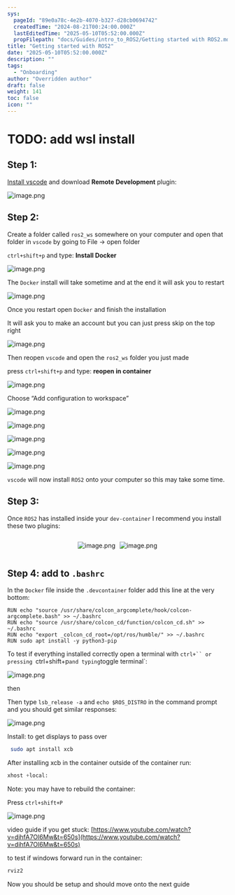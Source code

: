 ```yaml
---
sys:
  pageId: "89e0a78c-4e2b-4070-b327-d28cb0694742"
  createdTime: "2024-08-21T00:24:00.000Z"
  lastEditedTime: "2025-05-10T05:52:00.000Z"
  propFilepath: "docs/Guides/intro_to_ROS2/Getting started with ROS2.md"
title: "Getting started with ROS2"
date: "2025-05-10T05:52:00.000Z"
description: ""
tags:
  - "Onboarding"
author: "Overridden author"
draft: false
weight: 141
toc: false
icon: ""
---
```


# TODO: add wsl install

## Step 1:

[Install vscode](https://code.visualstudio.com/download) and download **Remote Development** plugin:

![image.png](https://prod-files-secure.s3.us-west-2.amazonaws.com/d518164a-d88e-44d1-a4ee-3adb3bd8bce0/efb52993-1881-4a40-b95e-6f020334f022/image.png?X-Amz-Algorithm=AWS4-HMAC-SHA256&X-Amz-Content-Sha256=UNSIGNED-PAYLOAD&X-Amz-Credential=ASIAZI2LB46666FUVMA4%2F20250617%2Fus-west-2%2Fs3%2Faws4_request&X-Amz-Date=20250617T121706Z&X-Amz-Expires=3600&X-Amz-Security-Token=IQoJb3JpZ2luX2VjEIz%2F%2F%2F%2F%2F%2F%2F%2F%2F%2FwEaCXVzLXdlc3QtMiJHMEUCIQC9Pysm%2BK8V7lhUraDFrzSlCvvGkeAifr6S90DP2%2FI1OAIgKcaYZ4R2VYD5fzvddYWkPQtmsiSsLAZRnevZcBdfxqMq%2FwMIdRAAGgw2Mzc0MjMxODM4MDUiDLzhNZNfmKtGiXmvFSrcA7P3lkBlWXET%2B%2BgVi8qu2qDF2QXrnwn4FGy6l44mrjexP1%2BybL%2F6be6nwforZmXp%2BRuzYwSfoJNvgNcXwtDbFoThhSqEnkAGaQ7CLrK0kxg17%2BQgYg5Q2lmxErCiOERUTGs5FMsaiM%2BHS50qA4tDR%2BXL9X0MX4ew4ffM1pcz37OxfPASFnkLLY60u2F%2FnZyblKi2kqmMObOiBml05LxNDcTeavBAUEMX0TDhyLij5V5XZ%2F4W302TfvU9kWiZd7BEwRLcIKRP3iQcJ9ZKrkemO%2BmtRcqT6FoSA34An5wmikijnTuKfQ3j1nS2wiw1QV%2FBNqwmvpkEk%2B4Pi0pddsxTPRaOo4W1FTFRJdEs1nmH5uZwihSsU3jRRWwoSyTj8k31JGU5SCEsqyUpz1mQC%2FoR8hqPbpO55Exb1s5CozZ3CU0OGgmzHzugQQvHmVqRUiogwv5vy1Xo%2FkIJANOkBqxMVrJnlrFpVf6qmEzOms%2FYp0xP%2FatddPOddzR%2BH4EHcO07F%2FQ759DJNEfcgzXWCh%2FlYdIw9eIGX%2F383rU2aWBkuGlSqUW1WF9VXDVgHMItyO2lqVx%2B2MuBaKsVMNKDPBQK8taS0hh1lcmJR11x3fbJTIYckio8kEVQ%2FtUXXzOdMOq1xcIGOqUB2CcX8UMpp8HNt4kP8k4V5zV4bFXn8mapEuQygF247VO6FHHS4GdcwHU6gL5pZrm8w%2FP6Nk3GdSLvBL0uwQlqfqq1rrM4XkRLzXeiWPuDbJxmvaJxiQ9tzgF6%2F6l%2FmlsJ4d1dLGL7G3cW%2FtCxT9RVHZEua5zw4GHrPmHJ1GKHn%2BYDeOLwoVu4QvRuwfkELAMTpthU2An8YphSzZTCUuP4bu4lDBZg&X-Amz-Signature=bcc2998e3faef7becab4c866411e26945e6b9e6058a8e2374cde074a7e383fd7&X-Amz-SignedHeaders=host&x-amz-checksum-mode=ENABLED&x-id=GetObject)

## Step 2:

Create a folder called `ros2_ws` somewhere on your computer and open that folder in `vscode` by going to File → open folder 

`ctrl+shift+p` and type: **Install Docker**

![image.png](https://prod-files-secure.s3.us-west-2.amazonaws.com/d518164a-d88e-44d1-a4ee-3adb3bd8bce0/2269dc0e-1cd5-47ff-bceb-c04ad9b2eab0/image.png?X-Amz-Algorithm=AWS4-HMAC-SHA256&X-Amz-Content-Sha256=UNSIGNED-PAYLOAD&X-Amz-Credential=ASIAZI2LB46666FUVMA4%2F20250617%2Fus-west-2%2Fs3%2Faws4_request&X-Amz-Date=20250617T121706Z&X-Amz-Expires=3600&X-Amz-Security-Token=IQoJb3JpZ2luX2VjEIz%2F%2F%2F%2F%2F%2F%2F%2F%2F%2FwEaCXVzLXdlc3QtMiJHMEUCIQC9Pysm%2BK8V7lhUraDFrzSlCvvGkeAifr6S90DP2%2FI1OAIgKcaYZ4R2VYD5fzvddYWkPQtmsiSsLAZRnevZcBdfxqMq%2FwMIdRAAGgw2Mzc0MjMxODM4MDUiDLzhNZNfmKtGiXmvFSrcA7P3lkBlWXET%2B%2BgVi8qu2qDF2QXrnwn4FGy6l44mrjexP1%2BybL%2F6be6nwforZmXp%2BRuzYwSfoJNvgNcXwtDbFoThhSqEnkAGaQ7CLrK0kxg17%2BQgYg5Q2lmxErCiOERUTGs5FMsaiM%2BHS50qA4tDR%2BXL9X0MX4ew4ffM1pcz37OxfPASFnkLLY60u2F%2FnZyblKi2kqmMObOiBml05LxNDcTeavBAUEMX0TDhyLij5V5XZ%2F4W302TfvU9kWiZd7BEwRLcIKRP3iQcJ9ZKrkemO%2BmtRcqT6FoSA34An5wmikijnTuKfQ3j1nS2wiw1QV%2FBNqwmvpkEk%2B4Pi0pddsxTPRaOo4W1FTFRJdEs1nmH5uZwihSsU3jRRWwoSyTj8k31JGU5SCEsqyUpz1mQC%2FoR8hqPbpO55Exb1s5CozZ3CU0OGgmzHzugQQvHmVqRUiogwv5vy1Xo%2FkIJANOkBqxMVrJnlrFpVf6qmEzOms%2FYp0xP%2FatddPOddzR%2BH4EHcO07F%2FQ759DJNEfcgzXWCh%2FlYdIw9eIGX%2F383rU2aWBkuGlSqUW1WF9VXDVgHMItyO2lqVx%2B2MuBaKsVMNKDPBQK8taS0hh1lcmJR11x3fbJTIYckio8kEVQ%2FtUXXzOdMOq1xcIGOqUB2CcX8UMpp8HNt4kP8k4V5zV4bFXn8mapEuQygF247VO6FHHS4GdcwHU6gL5pZrm8w%2FP6Nk3GdSLvBL0uwQlqfqq1rrM4XkRLzXeiWPuDbJxmvaJxiQ9tzgF6%2F6l%2FmlsJ4d1dLGL7G3cW%2FtCxT9RVHZEua5zw4GHrPmHJ1GKHn%2BYDeOLwoVu4QvRuwfkELAMTpthU2An8YphSzZTCUuP4bu4lDBZg&X-Amz-Signature=1cd8e419ffffca49bbfdfa489ade897a389e0ebe2898f93ec01bc72a2e46a1fd&X-Amz-SignedHeaders=host&x-amz-checksum-mode=ENABLED&x-id=GetObject)

The `Docker` install will take sometime and at the end it will ask you to restart

![image.png](https://prod-files-secure.s3.us-west-2.amazonaws.com/d518164a-d88e-44d1-a4ee-3adb3bd8bce0/ed233f78-be33-4b1f-b89c-9c346c0e961e/image.png?X-Amz-Algorithm=AWS4-HMAC-SHA256&X-Amz-Content-Sha256=UNSIGNED-PAYLOAD&X-Amz-Credential=ASIAZI2LB46666FUVMA4%2F20250617%2Fus-west-2%2Fs3%2Faws4_request&X-Amz-Date=20250617T121706Z&X-Amz-Expires=3600&X-Amz-Security-Token=IQoJb3JpZ2luX2VjEIz%2F%2F%2F%2F%2F%2F%2F%2F%2F%2FwEaCXVzLXdlc3QtMiJHMEUCIQC9Pysm%2BK8V7lhUraDFrzSlCvvGkeAifr6S90DP2%2FI1OAIgKcaYZ4R2VYD5fzvddYWkPQtmsiSsLAZRnevZcBdfxqMq%2FwMIdRAAGgw2Mzc0MjMxODM4MDUiDLzhNZNfmKtGiXmvFSrcA7P3lkBlWXET%2B%2BgVi8qu2qDF2QXrnwn4FGy6l44mrjexP1%2BybL%2F6be6nwforZmXp%2BRuzYwSfoJNvgNcXwtDbFoThhSqEnkAGaQ7CLrK0kxg17%2BQgYg5Q2lmxErCiOERUTGs5FMsaiM%2BHS50qA4tDR%2BXL9X0MX4ew4ffM1pcz37OxfPASFnkLLY60u2F%2FnZyblKi2kqmMObOiBml05LxNDcTeavBAUEMX0TDhyLij5V5XZ%2F4W302TfvU9kWiZd7BEwRLcIKRP3iQcJ9ZKrkemO%2BmtRcqT6FoSA34An5wmikijnTuKfQ3j1nS2wiw1QV%2FBNqwmvpkEk%2B4Pi0pddsxTPRaOo4W1FTFRJdEs1nmH5uZwihSsU3jRRWwoSyTj8k31JGU5SCEsqyUpz1mQC%2FoR8hqPbpO55Exb1s5CozZ3CU0OGgmzHzugQQvHmVqRUiogwv5vy1Xo%2FkIJANOkBqxMVrJnlrFpVf6qmEzOms%2FYp0xP%2FatddPOddzR%2BH4EHcO07F%2FQ759DJNEfcgzXWCh%2FlYdIw9eIGX%2F383rU2aWBkuGlSqUW1WF9VXDVgHMItyO2lqVx%2B2MuBaKsVMNKDPBQK8taS0hh1lcmJR11x3fbJTIYckio8kEVQ%2FtUXXzOdMOq1xcIGOqUB2CcX8UMpp8HNt4kP8k4V5zV4bFXn8mapEuQygF247VO6FHHS4GdcwHU6gL5pZrm8w%2FP6Nk3GdSLvBL0uwQlqfqq1rrM4XkRLzXeiWPuDbJxmvaJxiQ9tzgF6%2F6l%2FmlsJ4d1dLGL7G3cW%2FtCxT9RVHZEua5zw4GHrPmHJ1GKHn%2BYDeOLwoVu4QvRuwfkELAMTpthU2An8YphSzZTCUuP4bu4lDBZg&X-Amz-Signature=a5d2124d7ba8646f2d37269f31e4a53c48d95f2e2e22d25fffe4048b123ea1a5&X-Amz-SignedHeaders=host&x-amz-checksum-mode=ENABLED&x-id=GetObject)

Once you restart open `Docker` and finish the installation

It will ask you to make an account but you can just press skip on the top right

![image.png](https://prod-files-secure.s3.us-west-2.amazonaws.com/d518164a-d88e-44d1-a4ee-3adb3bd8bce0/21010ad9-1659-4fd9-9f59-9932a09b2a3d/image.png?X-Amz-Algorithm=AWS4-HMAC-SHA256&X-Amz-Content-Sha256=UNSIGNED-PAYLOAD&X-Amz-Credential=ASIAZI2LB46666FUVMA4%2F20250617%2Fus-west-2%2Fs3%2Faws4_request&X-Amz-Date=20250617T121706Z&X-Amz-Expires=3600&X-Amz-Security-Token=IQoJb3JpZ2luX2VjEIz%2F%2F%2F%2F%2F%2F%2F%2F%2F%2FwEaCXVzLXdlc3QtMiJHMEUCIQC9Pysm%2BK8V7lhUraDFrzSlCvvGkeAifr6S90DP2%2FI1OAIgKcaYZ4R2VYD5fzvddYWkPQtmsiSsLAZRnevZcBdfxqMq%2FwMIdRAAGgw2Mzc0MjMxODM4MDUiDLzhNZNfmKtGiXmvFSrcA7P3lkBlWXET%2B%2BgVi8qu2qDF2QXrnwn4FGy6l44mrjexP1%2BybL%2F6be6nwforZmXp%2BRuzYwSfoJNvgNcXwtDbFoThhSqEnkAGaQ7CLrK0kxg17%2BQgYg5Q2lmxErCiOERUTGs5FMsaiM%2BHS50qA4tDR%2BXL9X0MX4ew4ffM1pcz37OxfPASFnkLLY60u2F%2FnZyblKi2kqmMObOiBml05LxNDcTeavBAUEMX0TDhyLij5V5XZ%2F4W302TfvU9kWiZd7BEwRLcIKRP3iQcJ9ZKrkemO%2BmtRcqT6FoSA34An5wmikijnTuKfQ3j1nS2wiw1QV%2FBNqwmvpkEk%2B4Pi0pddsxTPRaOo4W1FTFRJdEs1nmH5uZwihSsU3jRRWwoSyTj8k31JGU5SCEsqyUpz1mQC%2FoR8hqPbpO55Exb1s5CozZ3CU0OGgmzHzugQQvHmVqRUiogwv5vy1Xo%2FkIJANOkBqxMVrJnlrFpVf6qmEzOms%2FYp0xP%2FatddPOddzR%2BH4EHcO07F%2FQ759DJNEfcgzXWCh%2FlYdIw9eIGX%2F383rU2aWBkuGlSqUW1WF9VXDVgHMItyO2lqVx%2B2MuBaKsVMNKDPBQK8taS0hh1lcmJR11x3fbJTIYckio8kEVQ%2FtUXXzOdMOq1xcIGOqUB2CcX8UMpp8HNt4kP8k4V5zV4bFXn8mapEuQygF247VO6FHHS4GdcwHU6gL5pZrm8w%2FP6Nk3GdSLvBL0uwQlqfqq1rrM4XkRLzXeiWPuDbJxmvaJxiQ9tzgF6%2F6l%2FmlsJ4d1dLGL7G3cW%2FtCxT9RVHZEua5zw4GHrPmHJ1GKHn%2BYDeOLwoVu4QvRuwfkELAMTpthU2An8YphSzZTCUuP4bu4lDBZg&X-Amz-Signature=4c7120aaecfa31330f20018b667d544a2464d53a99560bdddaa26380e39918c9&X-Amz-SignedHeaders=host&x-amz-checksum-mode=ENABLED&x-id=GetObject)

Then reopen `vscode` and open the `ros2_ws` folder you just made

press `ctrl+shift+p` and type: **reopen in container**

![image.png](https://prod-files-secure.s3.us-west-2.amazonaws.com/d518164a-d88e-44d1-a4ee-3adb3bd8bce0/4e93b8c2-41ad-488c-8095-c74205196118/image.png?X-Amz-Algorithm=AWS4-HMAC-SHA256&X-Amz-Content-Sha256=UNSIGNED-PAYLOAD&X-Amz-Credential=ASIAZI2LB46666FUVMA4%2F20250617%2Fus-west-2%2Fs3%2Faws4_request&X-Amz-Date=20250617T121706Z&X-Amz-Expires=3600&X-Amz-Security-Token=IQoJb3JpZ2luX2VjEIz%2F%2F%2F%2F%2F%2F%2F%2F%2F%2FwEaCXVzLXdlc3QtMiJHMEUCIQC9Pysm%2BK8V7lhUraDFrzSlCvvGkeAifr6S90DP2%2FI1OAIgKcaYZ4R2VYD5fzvddYWkPQtmsiSsLAZRnevZcBdfxqMq%2FwMIdRAAGgw2Mzc0MjMxODM4MDUiDLzhNZNfmKtGiXmvFSrcA7P3lkBlWXET%2B%2BgVi8qu2qDF2QXrnwn4FGy6l44mrjexP1%2BybL%2F6be6nwforZmXp%2BRuzYwSfoJNvgNcXwtDbFoThhSqEnkAGaQ7CLrK0kxg17%2BQgYg5Q2lmxErCiOERUTGs5FMsaiM%2BHS50qA4tDR%2BXL9X0MX4ew4ffM1pcz37OxfPASFnkLLY60u2F%2FnZyblKi2kqmMObOiBml05LxNDcTeavBAUEMX0TDhyLij5V5XZ%2F4W302TfvU9kWiZd7BEwRLcIKRP3iQcJ9ZKrkemO%2BmtRcqT6FoSA34An5wmikijnTuKfQ3j1nS2wiw1QV%2FBNqwmvpkEk%2B4Pi0pddsxTPRaOo4W1FTFRJdEs1nmH5uZwihSsU3jRRWwoSyTj8k31JGU5SCEsqyUpz1mQC%2FoR8hqPbpO55Exb1s5CozZ3CU0OGgmzHzugQQvHmVqRUiogwv5vy1Xo%2FkIJANOkBqxMVrJnlrFpVf6qmEzOms%2FYp0xP%2FatddPOddzR%2BH4EHcO07F%2FQ759DJNEfcgzXWCh%2FlYdIw9eIGX%2F383rU2aWBkuGlSqUW1WF9VXDVgHMItyO2lqVx%2B2MuBaKsVMNKDPBQK8taS0hh1lcmJR11x3fbJTIYckio8kEVQ%2FtUXXzOdMOq1xcIGOqUB2CcX8UMpp8HNt4kP8k4V5zV4bFXn8mapEuQygF247VO6FHHS4GdcwHU6gL5pZrm8w%2FP6Nk3GdSLvBL0uwQlqfqq1rrM4XkRLzXeiWPuDbJxmvaJxiQ9tzgF6%2F6l%2FmlsJ4d1dLGL7G3cW%2FtCxT9RVHZEua5zw4GHrPmHJ1GKHn%2BYDeOLwoVu4QvRuwfkELAMTpthU2An8YphSzZTCUuP4bu4lDBZg&X-Amz-Signature=e400c95f48f5a222ff404d1e5372e01dc8cb5398ec34be84afb95b3924a0195b&X-Amz-SignedHeaders=host&x-amz-checksum-mode=ENABLED&x-id=GetObject)

Choose “Add configuration to workspace”

![image.png](https://prod-files-secure.s3.us-west-2.amazonaws.com/d518164a-d88e-44d1-a4ee-3adb3bd8bce0/9560b282-5060-4989-ba37-97e7b2c22476/image.png?X-Amz-Algorithm=AWS4-HMAC-SHA256&X-Amz-Content-Sha256=UNSIGNED-PAYLOAD&X-Amz-Credential=ASIAZI2LB46666FUVMA4%2F20250617%2Fus-west-2%2Fs3%2Faws4_request&X-Amz-Date=20250617T121706Z&X-Amz-Expires=3600&X-Amz-Security-Token=IQoJb3JpZ2luX2VjEIz%2F%2F%2F%2F%2F%2F%2F%2F%2F%2FwEaCXVzLXdlc3QtMiJHMEUCIQC9Pysm%2BK8V7lhUraDFrzSlCvvGkeAifr6S90DP2%2FI1OAIgKcaYZ4R2VYD5fzvddYWkPQtmsiSsLAZRnevZcBdfxqMq%2FwMIdRAAGgw2Mzc0MjMxODM4MDUiDLzhNZNfmKtGiXmvFSrcA7P3lkBlWXET%2B%2BgVi8qu2qDF2QXrnwn4FGy6l44mrjexP1%2BybL%2F6be6nwforZmXp%2BRuzYwSfoJNvgNcXwtDbFoThhSqEnkAGaQ7CLrK0kxg17%2BQgYg5Q2lmxErCiOERUTGs5FMsaiM%2BHS50qA4tDR%2BXL9X0MX4ew4ffM1pcz37OxfPASFnkLLY60u2F%2FnZyblKi2kqmMObOiBml05LxNDcTeavBAUEMX0TDhyLij5V5XZ%2F4W302TfvU9kWiZd7BEwRLcIKRP3iQcJ9ZKrkemO%2BmtRcqT6FoSA34An5wmikijnTuKfQ3j1nS2wiw1QV%2FBNqwmvpkEk%2B4Pi0pddsxTPRaOo4W1FTFRJdEs1nmH5uZwihSsU3jRRWwoSyTj8k31JGU5SCEsqyUpz1mQC%2FoR8hqPbpO55Exb1s5CozZ3CU0OGgmzHzugQQvHmVqRUiogwv5vy1Xo%2FkIJANOkBqxMVrJnlrFpVf6qmEzOms%2FYp0xP%2FatddPOddzR%2BH4EHcO07F%2FQ759DJNEfcgzXWCh%2FlYdIw9eIGX%2F383rU2aWBkuGlSqUW1WF9VXDVgHMItyO2lqVx%2B2MuBaKsVMNKDPBQK8taS0hh1lcmJR11x3fbJTIYckio8kEVQ%2FtUXXzOdMOq1xcIGOqUB2CcX8UMpp8HNt4kP8k4V5zV4bFXn8mapEuQygF247VO6FHHS4GdcwHU6gL5pZrm8w%2FP6Nk3GdSLvBL0uwQlqfqq1rrM4XkRLzXeiWPuDbJxmvaJxiQ9tzgF6%2F6l%2FmlsJ4d1dLGL7G3cW%2FtCxT9RVHZEua5zw4GHrPmHJ1GKHn%2BYDeOLwoVu4QvRuwfkELAMTpthU2An8YphSzZTCUuP4bu4lDBZg&X-Amz-Signature=0ef6c86318afa7cdeac46a36f50012bb1c46f311a1569e4b1efb906faba3ce5b&X-Amz-SignedHeaders=host&x-amz-checksum-mode=ENABLED&x-id=GetObject)

![image.png](https://prod-files-secure.s3.us-west-2.amazonaws.com/d518164a-d88e-44d1-a4ee-3adb3bd8bce0/2ee63f81-886b-48e8-a553-dc6e5eac99e4/image.png?X-Amz-Algorithm=AWS4-HMAC-SHA256&X-Amz-Content-Sha256=UNSIGNED-PAYLOAD&X-Amz-Credential=ASIAZI2LB46666FUVMA4%2F20250617%2Fus-west-2%2Fs3%2Faws4_request&X-Amz-Date=20250617T121706Z&X-Amz-Expires=3600&X-Amz-Security-Token=IQoJb3JpZ2luX2VjEIz%2F%2F%2F%2F%2F%2F%2F%2F%2F%2FwEaCXVzLXdlc3QtMiJHMEUCIQC9Pysm%2BK8V7lhUraDFrzSlCvvGkeAifr6S90DP2%2FI1OAIgKcaYZ4R2VYD5fzvddYWkPQtmsiSsLAZRnevZcBdfxqMq%2FwMIdRAAGgw2Mzc0MjMxODM4MDUiDLzhNZNfmKtGiXmvFSrcA7P3lkBlWXET%2B%2BgVi8qu2qDF2QXrnwn4FGy6l44mrjexP1%2BybL%2F6be6nwforZmXp%2BRuzYwSfoJNvgNcXwtDbFoThhSqEnkAGaQ7CLrK0kxg17%2BQgYg5Q2lmxErCiOERUTGs5FMsaiM%2BHS50qA4tDR%2BXL9X0MX4ew4ffM1pcz37OxfPASFnkLLY60u2F%2FnZyblKi2kqmMObOiBml05LxNDcTeavBAUEMX0TDhyLij5V5XZ%2F4W302TfvU9kWiZd7BEwRLcIKRP3iQcJ9ZKrkemO%2BmtRcqT6FoSA34An5wmikijnTuKfQ3j1nS2wiw1QV%2FBNqwmvpkEk%2B4Pi0pddsxTPRaOo4W1FTFRJdEs1nmH5uZwihSsU3jRRWwoSyTj8k31JGU5SCEsqyUpz1mQC%2FoR8hqPbpO55Exb1s5CozZ3CU0OGgmzHzugQQvHmVqRUiogwv5vy1Xo%2FkIJANOkBqxMVrJnlrFpVf6qmEzOms%2FYp0xP%2FatddPOddzR%2BH4EHcO07F%2FQ759DJNEfcgzXWCh%2FlYdIw9eIGX%2F383rU2aWBkuGlSqUW1WF9VXDVgHMItyO2lqVx%2B2MuBaKsVMNKDPBQK8taS0hh1lcmJR11x3fbJTIYckio8kEVQ%2FtUXXzOdMOq1xcIGOqUB2CcX8UMpp8HNt4kP8k4V5zV4bFXn8mapEuQygF247VO6FHHS4GdcwHU6gL5pZrm8w%2FP6Nk3GdSLvBL0uwQlqfqq1rrM4XkRLzXeiWPuDbJxmvaJxiQ9tzgF6%2F6l%2FmlsJ4d1dLGL7G3cW%2FtCxT9RVHZEua5zw4GHrPmHJ1GKHn%2BYDeOLwoVu4QvRuwfkELAMTpthU2An8YphSzZTCUuP4bu4lDBZg&X-Amz-Signature=3a6182303a0478e5cd880da4892ea0d2be3924dce6ef2b6f0269f1d04cfd0c8c&X-Amz-SignedHeaders=host&x-amz-checksum-mode=ENABLED&x-id=GetObject)

![image.png](https://prod-files-secure.s3.us-west-2.amazonaws.com/d518164a-d88e-44d1-a4ee-3adb3bd8bce0/ae1580b2-b048-407e-aed9-b584224a7a04/image.png?X-Amz-Algorithm=AWS4-HMAC-SHA256&X-Amz-Content-Sha256=UNSIGNED-PAYLOAD&X-Amz-Credential=ASIAZI2LB46666FUVMA4%2F20250617%2Fus-west-2%2Fs3%2Faws4_request&X-Amz-Date=20250617T121706Z&X-Amz-Expires=3600&X-Amz-Security-Token=IQoJb3JpZ2luX2VjEIz%2F%2F%2F%2F%2F%2F%2F%2F%2F%2FwEaCXVzLXdlc3QtMiJHMEUCIQC9Pysm%2BK8V7lhUraDFrzSlCvvGkeAifr6S90DP2%2FI1OAIgKcaYZ4R2VYD5fzvddYWkPQtmsiSsLAZRnevZcBdfxqMq%2FwMIdRAAGgw2Mzc0MjMxODM4MDUiDLzhNZNfmKtGiXmvFSrcA7P3lkBlWXET%2B%2BgVi8qu2qDF2QXrnwn4FGy6l44mrjexP1%2BybL%2F6be6nwforZmXp%2BRuzYwSfoJNvgNcXwtDbFoThhSqEnkAGaQ7CLrK0kxg17%2BQgYg5Q2lmxErCiOERUTGs5FMsaiM%2BHS50qA4tDR%2BXL9X0MX4ew4ffM1pcz37OxfPASFnkLLY60u2F%2FnZyblKi2kqmMObOiBml05LxNDcTeavBAUEMX0TDhyLij5V5XZ%2F4W302TfvU9kWiZd7BEwRLcIKRP3iQcJ9ZKrkemO%2BmtRcqT6FoSA34An5wmikijnTuKfQ3j1nS2wiw1QV%2FBNqwmvpkEk%2B4Pi0pddsxTPRaOo4W1FTFRJdEs1nmH5uZwihSsU3jRRWwoSyTj8k31JGU5SCEsqyUpz1mQC%2FoR8hqPbpO55Exb1s5CozZ3CU0OGgmzHzugQQvHmVqRUiogwv5vy1Xo%2FkIJANOkBqxMVrJnlrFpVf6qmEzOms%2FYp0xP%2FatddPOddzR%2BH4EHcO07F%2FQ759DJNEfcgzXWCh%2FlYdIw9eIGX%2F383rU2aWBkuGlSqUW1WF9VXDVgHMItyO2lqVx%2B2MuBaKsVMNKDPBQK8taS0hh1lcmJR11x3fbJTIYckio8kEVQ%2FtUXXzOdMOq1xcIGOqUB2CcX8UMpp8HNt4kP8k4V5zV4bFXn8mapEuQygF247VO6FHHS4GdcwHU6gL5pZrm8w%2FP6Nk3GdSLvBL0uwQlqfqq1rrM4XkRLzXeiWPuDbJxmvaJxiQ9tzgF6%2F6l%2FmlsJ4d1dLGL7G3cW%2FtCxT9RVHZEua5zw4GHrPmHJ1GKHn%2BYDeOLwoVu4QvRuwfkELAMTpthU2An8YphSzZTCUuP4bu4lDBZg&X-Amz-Signature=d8f03e5315c354da427fc493aece3da2b188157d086c9a41a5de4b53e69b9694&X-Amz-SignedHeaders=host&x-amz-checksum-mode=ENABLED&x-id=GetObject)

![image.png](https://prod-files-secure.s3.us-west-2.amazonaws.com/d518164a-d88e-44d1-a4ee-3adb3bd8bce0/53255b28-f75e-430f-b9e3-c0ac8577e42b/image.png?X-Amz-Algorithm=AWS4-HMAC-SHA256&X-Amz-Content-Sha256=UNSIGNED-PAYLOAD&X-Amz-Credential=ASIAZI2LB46666FUVMA4%2F20250617%2Fus-west-2%2Fs3%2Faws4_request&X-Amz-Date=20250617T121706Z&X-Amz-Expires=3600&X-Amz-Security-Token=IQoJb3JpZ2luX2VjEIz%2F%2F%2F%2F%2F%2F%2F%2F%2F%2FwEaCXVzLXdlc3QtMiJHMEUCIQC9Pysm%2BK8V7lhUraDFrzSlCvvGkeAifr6S90DP2%2FI1OAIgKcaYZ4R2VYD5fzvddYWkPQtmsiSsLAZRnevZcBdfxqMq%2FwMIdRAAGgw2Mzc0MjMxODM4MDUiDLzhNZNfmKtGiXmvFSrcA7P3lkBlWXET%2B%2BgVi8qu2qDF2QXrnwn4FGy6l44mrjexP1%2BybL%2F6be6nwforZmXp%2BRuzYwSfoJNvgNcXwtDbFoThhSqEnkAGaQ7CLrK0kxg17%2BQgYg5Q2lmxErCiOERUTGs5FMsaiM%2BHS50qA4tDR%2BXL9X0MX4ew4ffM1pcz37OxfPASFnkLLY60u2F%2FnZyblKi2kqmMObOiBml05LxNDcTeavBAUEMX0TDhyLij5V5XZ%2F4W302TfvU9kWiZd7BEwRLcIKRP3iQcJ9ZKrkemO%2BmtRcqT6FoSA34An5wmikijnTuKfQ3j1nS2wiw1QV%2FBNqwmvpkEk%2B4Pi0pddsxTPRaOo4W1FTFRJdEs1nmH5uZwihSsU3jRRWwoSyTj8k31JGU5SCEsqyUpz1mQC%2FoR8hqPbpO55Exb1s5CozZ3CU0OGgmzHzugQQvHmVqRUiogwv5vy1Xo%2FkIJANOkBqxMVrJnlrFpVf6qmEzOms%2FYp0xP%2FatddPOddzR%2BH4EHcO07F%2FQ759DJNEfcgzXWCh%2FlYdIw9eIGX%2F383rU2aWBkuGlSqUW1WF9VXDVgHMItyO2lqVx%2B2MuBaKsVMNKDPBQK8taS0hh1lcmJR11x3fbJTIYckio8kEVQ%2FtUXXzOdMOq1xcIGOqUB2CcX8UMpp8HNt4kP8k4V5zV4bFXn8mapEuQygF247VO6FHHS4GdcwHU6gL5pZrm8w%2FP6Nk3GdSLvBL0uwQlqfqq1rrM4XkRLzXeiWPuDbJxmvaJxiQ9tzgF6%2F6l%2FmlsJ4d1dLGL7G3cW%2FtCxT9RVHZEua5zw4GHrPmHJ1GKHn%2BYDeOLwoVu4QvRuwfkELAMTpthU2An8YphSzZTCUuP4bu4lDBZg&X-Amz-Signature=255735e0711a7e4b988eabe76abc30234ad1dae7f202076335c4414780227e93&X-Amz-SignedHeaders=host&x-amz-checksum-mode=ENABLED&x-id=GetObject)

![image.png](https://prod-files-secure.s3.us-west-2.amazonaws.com/d518164a-d88e-44d1-a4ee-3adb3bd8bce0/7c562767-5af9-4ffb-97d1-327bcdf4ee00/image.png?X-Amz-Algorithm=AWS4-HMAC-SHA256&X-Amz-Content-Sha256=UNSIGNED-PAYLOAD&X-Amz-Credential=ASIAZI2LB46666FUVMA4%2F20250617%2Fus-west-2%2Fs3%2Faws4_request&X-Amz-Date=20250617T121706Z&X-Amz-Expires=3600&X-Amz-Security-Token=IQoJb3JpZ2luX2VjEIz%2F%2F%2F%2F%2F%2F%2F%2F%2F%2FwEaCXVzLXdlc3QtMiJHMEUCIQC9Pysm%2BK8V7lhUraDFrzSlCvvGkeAifr6S90DP2%2FI1OAIgKcaYZ4R2VYD5fzvddYWkPQtmsiSsLAZRnevZcBdfxqMq%2FwMIdRAAGgw2Mzc0MjMxODM4MDUiDLzhNZNfmKtGiXmvFSrcA7P3lkBlWXET%2B%2BgVi8qu2qDF2QXrnwn4FGy6l44mrjexP1%2BybL%2F6be6nwforZmXp%2BRuzYwSfoJNvgNcXwtDbFoThhSqEnkAGaQ7CLrK0kxg17%2BQgYg5Q2lmxErCiOERUTGs5FMsaiM%2BHS50qA4tDR%2BXL9X0MX4ew4ffM1pcz37OxfPASFnkLLY60u2F%2FnZyblKi2kqmMObOiBml05LxNDcTeavBAUEMX0TDhyLij5V5XZ%2F4W302TfvU9kWiZd7BEwRLcIKRP3iQcJ9ZKrkemO%2BmtRcqT6FoSA34An5wmikijnTuKfQ3j1nS2wiw1QV%2FBNqwmvpkEk%2B4Pi0pddsxTPRaOo4W1FTFRJdEs1nmH5uZwihSsU3jRRWwoSyTj8k31JGU5SCEsqyUpz1mQC%2FoR8hqPbpO55Exb1s5CozZ3CU0OGgmzHzugQQvHmVqRUiogwv5vy1Xo%2FkIJANOkBqxMVrJnlrFpVf6qmEzOms%2FYp0xP%2FatddPOddzR%2BH4EHcO07F%2FQ759DJNEfcgzXWCh%2FlYdIw9eIGX%2F383rU2aWBkuGlSqUW1WF9VXDVgHMItyO2lqVx%2B2MuBaKsVMNKDPBQK8taS0hh1lcmJR11x3fbJTIYckio8kEVQ%2FtUXXzOdMOq1xcIGOqUB2CcX8UMpp8HNt4kP8k4V5zV4bFXn8mapEuQygF247VO6FHHS4GdcwHU6gL5pZrm8w%2FP6Nk3GdSLvBL0uwQlqfqq1rrM4XkRLzXeiWPuDbJxmvaJxiQ9tzgF6%2F6l%2FmlsJ4d1dLGL7G3cW%2FtCxT9RVHZEua5zw4GHrPmHJ1GKHn%2BYDeOLwoVu4QvRuwfkELAMTpthU2An8YphSzZTCUuP4bu4lDBZg&X-Amz-Signature=c9974d8f8a3aa84cb0eea53f5829720e18359ed8112c3b8b970db627c349a503&X-Amz-SignedHeaders=host&x-amz-checksum-mode=ENABLED&x-id=GetObject)

`vscode` will now install `ROS2` onto your computer so this may take some time.

## Step 3:

Once `ROS2` has installed inside your `dev-container` I recommend you install these two plugins:

<div style="display: flex;flex-direction: row; column-gap:10px; max-width: 630px;justify-content: center;">
<div>

![image.png](https://prod-files-secure.s3.us-west-2.amazonaws.com/d518164a-d88e-44d1-a4ee-3adb3bd8bce0/3fc3d550-5a54-4ba1-ba6b-faa01cdb7369/image.png?X-Amz-Algorithm=AWS4-HMAC-SHA256&X-Amz-Content-Sha256=UNSIGNED-PAYLOAD&X-Amz-Credential=ASIAZI2LB4662U5GM5BI%2F20250617%2Fus-west-2%2Fs3%2Faws4_request&X-Amz-Date=20250617T121708Z&X-Amz-Expires=3600&X-Amz-Security-Token=IQoJb3JpZ2luX2VjEIz%2F%2F%2F%2F%2F%2F%2F%2F%2F%2FwEaCXVzLXdlc3QtMiJHMEUCIQD4JjKZR1yLu%2F8e%2FkKbxlYsPZ%2F97tbJZaB46BneVdBzXQIgLsCEniX%2BlKDXV7h0Fc%2FkvYDAxphktLiBfw%2FZ8RlHASUq%2FwMIdRAAGgw2Mzc0MjMxODM4MDUiDO9JeOyM8Mr01z%2BVFircA%2BE6E4OXXDN%2BUK8%2F2NAHm2ryekFibgOY1Fq4hEKg1I0UWekGJfHfFMxD1bF9tRL%2FGWllkENOm5VeS%2F60pu317LxZWaTn3sdYPW9NycSLLvd5jAFvHbVbGGujmyYErVV5V5xH8Hi%2BI25wSYdpR4G9PhUFDpMDimfhE%2Fj5nnpNolQ2w65Ew0fEm9IC859cZ%2FN5Aks%2FY%2BADuLY6ZqAahSJYUj3B4KPm5j%2FIgBlgxZtk%2BhLxho2O6hOOa1NDVy%2F50iFa6SIUUVnrv%2BmpM1g69JbdxzMgn9dClPXv8OZTW9XdWnn7jrOgeVGTgdu3JJ5gdOAp6lCbY6iXcc24tOlHv6bChzuX%2FRUq25UdudmRJZR1mzrduW3x1qFJj0F%2B15w%2BOe7FuOwGH7xcQqh9GF%2BUgtKyM%2BSeMdUWSYos0TbS2Uvkfbt7%2B4jN6zObS98zURpcHOA0it9IEO2TkmkhMUfZXCfLRWAYdavaftBdzK1HR8Eb1Hj7AfVji%2Bb9zA8ZT%2B4hK%2BB%2BX5WM0l2UxowWlUO7ORtD1sIk9lNjI9XcHzc5psJ2qll%2FKjFhFx13hGGNNIWKUOMfkpalipg6bFMSv1xRHCWxB4ZuCsiIMrqWw7nyZgf8rwzWB10kyGuEF%2BZXT3NAMJmnxcIGOqUBSwaBYHQiJWppbLmj2vpxwvcfSmG68DV9jJaDdp2QEq53cQEsNKX6WU6t1frvHSBBKs06Ow0O732PiSHdm3vMy1io5FmtcIeAHFhkdV%2Bbu5KjKjYYRDw19mbw6xWjFk4D3g4z6JRdM%2B85bWT638YESQJjinx2pDda1hunZsH0anCKnLY%2FbCKak8UwoMKPQQ46s0Wa2LDZOxZvvLzrBzBYcwqWJ7S4&X-Amz-Signature=1328ee4a3651195b2260b85779bd97a301d01c9885844ae582bfccf2bd1b7002&X-Amz-SignedHeaders=host&x-amz-checksum-mode=ENABLED&x-id=GetObject)

</div>
<div>

![image.png](https://prod-files-secure.s3.us-west-2.amazonaws.com/d518164a-d88e-44d1-a4ee-3adb3bd8bce0/d994cc66-13c2-4093-a5a3-f84cf4601a82/image.png?X-Amz-Algorithm=AWS4-HMAC-SHA256&X-Amz-Content-Sha256=UNSIGNED-PAYLOAD&X-Amz-Credential=ASIAZI2LB466S3E2MJDX%2F20250617%2Fus-west-2%2Fs3%2Faws4_request&X-Amz-Date=20250617T121710Z&X-Amz-Expires=3600&X-Amz-Security-Token=IQoJb3JpZ2luX2VjEIz%2F%2F%2F%2F%2F%2F%2F%2F%2F%2FwEaCXVzLXdlc3QtMiJHMEUCIQDaKYq4sT1zpQvGlHAXTOyjdUrl4mjDEsaT1QBSk02tpwIgE2wgJ9RDJBghRTGBSk8ExCnNskrNWekhWBM1yvSS%2BZgq%2FwMIdRAAGgw2Mzc0MjMxODM4MDUiDF6uc1LsN%2FyUuzhAnyrcA8UqF15UxnZNfWHdzOU0KRVXe0cmBEmqfstcBsnKTHlFDh1raRWJDBVv5zd1fCwBoa67giSO%2BRWPxUznp9smiia%2F8se3utTRQrOlp1rmYOJmBd6SwVcY%2FPgq9rfAZ0kIn8P%2FrqRSL44h%2FQH0OLzFJkylO8cAijY6JVUb%2ByC9dMU5HuLLo5lH%2B9PDVMUQUW9AGO%2FoL%2FHdHo%2BfzeHUg%2FzsRV%2F77XWprdFwxVUXLrC8iOaHB5EH6F3XEjVjuDDLuDYp1ulhhnij1H%2BhNZcPR9ReLjI%2FviKeZTt48iiVyHzICMNU2MCYXLOyjTHy7pcSjIRj7BZJdyF9uQ5XeRtiLhK5ZiJlGaUJ5Um6DoKkGGRFH%2BPkGTvkZDRSjvx2tKKub95jVELj9qLs%2F8kzKmH3%2FXD81Zsr358SwZsbL5uZpYhsDW%2BBZ3O6XZ9BeN5%2FOqKEuAAf7w1Bin5SBsLyn98GgwIh%2BQiphlzIcLU5swHt72gviS1ftJPUJmR5DKJUFPdG%2B%2BxLDBQQ%2BLr9i1S6oeRMPS0TPAHsCI%2BB%2FVGrPpKVPVhTan5ij7xQp4p062flCflCDS1e0OZ5HYa4SqJ4onYDqFv3sjLj9P%2BRkXXfIi13NluH2V1ScmzMcRUj7wjPwpEZMMWrxcIGOqUBQ3oTRVvVNneXKZ9OU5H4KM%2Fbu60dUvh7mfXICUBTqM5Fsg%2BGTdARBEvyDd%2BgdhjONQjJEnInUMnY5B4xk6OU6gcQ14BNY6fWhycVOM0YQmB1MezV%2F0%2FwDQmNXOV0WQ6invkTVRhca77am%2FDbJ%2Bep1IHv7uNdezY%2BqFxabHtDTBJI%2Ff2QLqlZTWsq2McuZ0SwM%2BqU5G%2B%2B6qPyEqrKiKKlL1jMOzUi&X-Amz-Signature=2d25bd57c543f23c40fe801aa33b1002754cb4188563d735f6f975f29c2ae131&X-Amz-SignedHeaders=host&x-amz-checksum-mode=ENABLED&x-id=GetObject)

</div>
</div>

## Step 4: add to `.bashrc`

In the `Docker` file inside the `.devcontainer` folder add this line at the very bottom: 

```docker
RUN echo "source /usr/share/colcon_argcomplete/hook/colcon-argcomplete.bash" >> ~/.bashrc
RUN echo "source /usr/share/colcon_cd/function/colcon_cd.sh" >> ~/.bashrc
RUN echo "export _colcon_cd_root=/opt/ros/humble/" >> ~/.bashrc
RUN sudo apt install -y python3-pip 
```

To test if everything installed correctly open a terminal with `ctrl+`` or pressing `ctrl+shift+p` and typing `toggle terminal`:

![image.png](https://prod-files-secure.s3.us-west-2.amazonaws.com/d518164a-d88e-44d1-a4ee-3adb3bd8bce0/6a4943d8-b04e-4c02-9a58-775f3384d1a5/image.png?X-Amz-Algorithm=AWS4-HMAC-SHA256&X-Amz-Content-Sha256=UNSIGNED-PAYLOAD&X-Amz-Credential=ASIAZI2LB46666FUVMA4%2F20250617%2Fus-west-2%2Fs3%2Faws4_request&X-Amz-Date=20250617T121706Z&X-Amz-Expires=3600&X-Amz-Security-Token=IQoJb3JpZ2luX2VjEIz%2F%2F%2F%2F%2F%2F%2F%2F%2F%2FwEaCXVzLXdlc3QtMiJHMEUCIQC9Pysm%2BK8V7lhUraDFrzSlCvvGkeAifr6S90DP2%2FI1OAIgKcaYZ4R2VYD5fzvddYWkPQtmsiSsLAZRnevZcBdfxqMq%2FwMIdRAAGgw2Mzc0MjMxODM4MDUiDLzhNZNfmKtGiXmvFSrcA7P3lkBlWXET%2B%2BgVi8qu2qDF2QXrnwn4FGy6l44mrjexP1%2BybL%2F6be6nwforZmXp%2BRuzYwSfoJNvgNcXwtDbFoThhSqEnkAGaQ7CLrK0kxg17%2BQgYg5Q2lmxErCiOERUTGs5FMsaiM%2BHS50qA4tDR%2BXL9X0MX4ew4ffM1pcz37OxfPASFnkLLY60u2F%2FnZyblKi2kqmMObOiBml05LxNDcTeavBAUEMX0TDhyLij5V5XZ%2F4W302TfvU9kWiZd7BEwRLcIKRP3iQcJ9ZKrkemO%2BmtRcqT6FoSA34An5wmikijnTuKfQ3j1nS2wiw1QV%2FBNqwmvpkEk%2B4Pi0pddsxTPRaOo4W1FTFRJdEs1nmH5uZwihSsU3jRRWwoSyTj8k31JGU5SCEsqyUpz1mQC%2FoR8hqPbpO55Exb1s5CozZ3CU0OGgmzHzugQQvHmVqRUiogwv5vy1Xo%2FkIJANOkBqxMVrJnlrFpVf6qmEzOms%2FYp0xP%2FatddPOddzR%2BH4EHcO07F%2FQ759DJNEfcgzXWCh%2FlYdIw9eIGX%2F383rU2aWBkuGlSqUW1WF9VXDVgHMItyO2lqVx%2B2MuBaKsVMNKDPBQK8taS0hh1lcmJR11x3fbJTIYckio8kEVQ%2FtUXXzOdMOq1xcIGOqUB2CcX8UMpp8HNt4kP8k4V5zV4bFXn8mapEuQygF247VO6FHHS4GdcwHU6gL5pZrm8w%2FP6Nk3GdSLvBL0uwQlqfqq1rrM4XkRLzXeiWPuDbJxmvaJxiQ9tzgF6%2F6l%2FmlsJ4d1dLGL7G3cW%2FtCxT9RVHZEua5zw4GHrPmHJ1GKHn%2BYDeOLwoVu4QvRuwfkELAMTpthU2An8YphSzZTCUuP4bu4lDBZg&X-Amz-Signature=21656332f3d676980c48db3a185768991664439e6f6b356a697cd6a1696af884&X-Amz-SignedHeaders=host&x-amz-checksum-mode=ENABLED&x-id=GetObject)

then 

Then type `lsb_release -a` and `echo $ROS_DISTRO` in the command prompt and you should get similar responses:

![image.png](https://prod-files-secure.s3.us-west-2.amazonaws.com/d518164a-d88e-44d1-a4ee-3adb3bd8bce0/3e635dec-a805-4e85-8b9e-d000e5b71a4e/image.png?X-Amz-Algorithm=AWS4-HMAC-SHA256&X-Amz-Content-Sha256=UNSIGNED-PAYLOAD&X-Amz-Credential=ASIAZI2LB46666FUVMA4%2F20250617%2Fus-west-2%2Fs3%2Faws4_request&X-Amz-Date=20250617T121706Z&X-Amz-Expires=3600&X-Amz-Security-Token=IQoJb3JpZ2luX2VjEIz%2F%2F%2F%2F%2F%2F%2F%2F%2F%2FwEaCXVzLXdlc3QtMiJHMEUCIQC9Pysm%2BK8V7lhUraDFrzSlCvvGkeAifr6S90DP2%2FI1OAIgKcaYZ4R2VYD5fzvddYWkPQtmsiSsLAZRnevZcBdfxqMq%2FwMIdRAAGgw2Mzc0MjMxODM4MDUiDLzhNZNfmKtGiXmvFSrcA7P3lkBlWXET%2B%2BgVi8qu2qDF2QXrnwn4FGy6l44mrjexP1%2BybL%2F6be6nwforZmXp%2BRuzYwSfoJNvgNcXwtDbFoThhSqEnkAGaQ7CLrK0kxg17%2BQgYg5Q2lmxErCiOERUTGs5FMsaiM%2BHS50qA4tDR%2BXL9X0MX4ew4ffM1pcz37OxfPASFnkLLY60u2F%2FnZyblKi2kqmMObOiBml05LxNDcTeavBAUEMX0TDhyLij5V5XZ%2F4W302TfvU9kWiZd7BEwRLcIKRP3iQcJ9ZKrkemO%2BmtRcqT6FoSA34An5wmikijnTuKfQ3j1nS2wiw1QV%2FBNqwmvpkEk%2B4Pi0pddsxTPRaOo4W1FTFRJdEs1nmH5uZwihSsU3jRRWwoSyTj8k31JGU5SCEsqyUpz1mQC%2FoR8hqPbpO55Exb1s5CozZ3CU0OGgmzHzugQQvHmVqRUiogwv5vy1Xo%2FkIJANOkBqxMVrJnlrFpVf6qmEzOms%2FYp0xP%2FatddPOddzR%2BH4EHcO07F%2FQ759DJNEfcgzXWCh%2FlYdIw9eIGX%2F383rU2aWBkuGlSqUW1WF9VXDVgHMItyO2lqVx%2B2MuBaKsVMNKDPBQK8taS0hh1lcmJR11x3fbJTIYckio8kEVQ%2FtUXXzOdMOq1xcIGOqUB2CcX8UMpp8HNt4kP8k4V5zV4bFXn8mapEuQygF247VO6FHHS4GdcwHU6gL5pZrm8w%2FP6Nk3GdSLvBL0uwQlqfqq1rrM4XkRLzXeiWPuDbJxmvaJxiQ9tzgF6%2F6l%2FmlsJ4d1dLGL7G3cW%2FtCxT9RVHZEua5zw4GHrPmHJ1GKHn%2BYDeOLwoVu4QvRuwfkELAMTpthU2An8YphSzZTCUuP4bu4lDBZg&X-Amz-Signature=7f48ded241fc6a313cdfed64148a75da60921c6541f4aa6b9503e3751ddb8bca&X-Amz-SignedHeaders=host&x-amz-checksum-mode=ENABLED&x-id=GetObject)

Install:  to get displays to pass over

```bash
 sudo apt install xcb
```

After installing xcb in the container outside of the container run:

```python
xhost +local:
```

Note: you may have to rebuild the container:

Press `ctrl+shift+P`

![image.png](https://prod-files-secure.s3.us-west-2.amazonaws.com/d518164a-d88e-44d1-a4ee-3adb3bd8bce0/6c2be660-2618-4c38-9c26-53554f7a0b7b/image.png?X-Amz-Algorithm=AWS4-HMAC-SHA256&X-Amz-Content-Sha256=UNSIGNED-PAYLOAD&X-Amz-Credential=ASIAZI2LB46666FUVMA4%2F20250617%2Fus-west-2%2Fs3%2Faws4_request&X-Amz-Date=20250617T121706Z&X-Amz-Expires=3600&X-Amz-Security-Token=IQoJb3JpZ2luX2VjEIz%2F%2F%2F%2F%2F%2F%2F%2F%2F%2FwEaCXVzLXdlc3QtMiJHMEUCIQC9Pysm%2BK8V7lhUraDFrzSlCvvGkeAifr6S90DP2%2FI1OAIgKcaYZ4R2VYD5fzvddYWkPQtmsiSsLAZRnevZcBdfxqMq%2FwMIdRAAGgw2Mzc0MjMxODM4MDUiDLzhNZNfmKtGiXmvFSrcA7P3lkBlWXET%2B%2BgVi8qu2qDF2QXrnwn4FGy6l44mrjexP1%2BybL%2F6be6nwforZmXp%2BRuzYwSfoJNvgNcXwtDbFoThhSqEnkAGaQ7CLrK0kxg17%2BQgYg5Q2lmxErCiOERUTGs5FMsaiM%2BHS50qA4tDR%2BXL9X0MX4ew4ffM1pcz37OxfPASFnkLLY60u2F%2FnZyblKi2kqmMObOiBml05LxNDcTeavBAUEMX0TDhyLij5V5XZ%2F4W302TfvU9kWiZd7BEwRLcIKRP3iQcJ9ZKrkemO%2BmtRcqT6FoSA34An5wmikijnTuKfQ3j1nS2wiw1QV%2FBNqwmvpkEk%2B4Pi0pddsxTPRaOo4W1FTFRJdEs1nmH5uZwihSsU3jRRWwoSyTj8k31JGU5SCEsqyUpz1mQC%2FoR8hqPbpO55Exb1s5CozZ3CU0OGgmzHzugQQvHmVqRUiogwv5vy1Xo%2FkIJANOkBqxMVrJnlrFpVf6qmEzOms%2FYp0xP%2FatddPOddzR%2BH4EHcO07F%2FQ759DJNEfcgzXWCh%2FlYdIw9eIGX%2F383rU2aWBkuGlSqUW1WF9VXDVgHMItyO2lqVx%2B2MuBaKsVMNKDPBQK8taS0hh1lcmJR11x3fbJTIYckio8kEVQ%2FtUXXzOdMOq1xcIGOqUB2CcX8UMpp8HNt4kP8k4V5zV4bFXn8mapEuQygF247VO6FHHS4GdcwHU6gL5pZrm8w%2FP6Nk3GdSLvBL0uwQlqfqq1rrM4XkRLzXeiWPuDbJxmvaJxiQ9tzgF6%2F6l%2FmlsJ4d1dLGL7G3cW%2FtCxT9RVHZEua5zw4GHrPmHJ1GKHn%2BYDeOLwoVu4QvRuwfkELAMTpthU2An8YphSzZTCUuP4bu4lDBZg&X-Amz-Signature=02d1f40b44ddbe06974186c0815922b4121e35069981088b15ecae017fc4acaa&X-Amz-SignedHeaders=host&x-amz-checksum-mode=ENABLED&x-id=GetObject)

video guide if you get stuck: [https://www.youtube.com/watch?v=dihfA7Ol6Mw&t=650s](https://www.youtube.com/watch?v=dihfA7Ol6Mw&t=650s)

to test if windows forward run in the container:

```bash
rviz2
```

Now you should be setup and should move onto the next guide 
